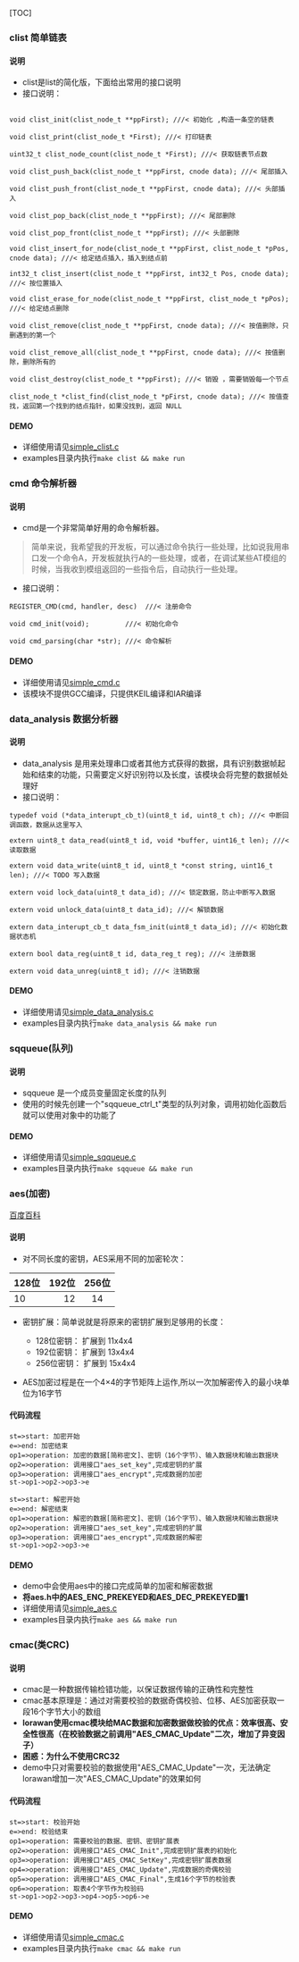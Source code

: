 [TOC]


### clist 简单链表
#### 说明
- clist是list的简化版，下面给出常用的接口说明
- 接口说明：
```code

void clist_init(clist_node_t **ppFirst); ///< 初始化 ,构造一条空的链表

void clist_print(clist_node_t *First); ///< 打印链表

uint32_t clist_node_count(clist_node_t *First); ///< 获取链表节点数

void clist_push_back(clist_node_t **ppFirst, cnode data); ///< 尾部插入

void clist_push_front(clist_node_t **ppFirst, cnode data); ///< 头部插入

void clist_pop_back(clist_node_t **ppFirst); ///< 尾部删除

void clist_pop_front(clist_node_t **ppFirst); ///< 头部删除

void clist_insert_for_node(clist_node_t **ppFirst, clist_node_t *pPos, cnode data); ///< 给定结点插入，插入到结点前

int32_t clist_insert(clist_node_t **ppFirst, int32_t Pos, cnode data); ///< 按位置插入

void clist_erase_for_node(clist_node_t **ppFirst, clist_node_t *pPos); ///< 给定结点删除

void clist_remove(clist_node_t **ppFirst, cnode data); ///< 按值删除，只删遇到的第一个

void clist_remove_all(clist_node_t **ppFirst, cnode data); ///< 按值删除，删除所有的

void clist_destroy(clist_node_t **ppFirst); ///< 销毁 ，需要销毁每一个节点

clist_node_t *clist_find(clist_node_t *pFirst, cnode data); ///< 按值查找，返回第一个找到的结点指针，如果没找到，返回 NULL

```
#### DEMO
- 详细使用请见<a href="examples/simple_clist.c" target="_blank">simple_clist.c</a>
- examples目录内执行```make clist && make run```


### cmd 命令解析器
#### 说明
- cmd是一个非常简单好用的命令解析器。
> 简单来说，我希望我的开发板，可以通过命令执行一些处理，比如说我用串口发一个命令A，开发板就执行A的一些处理，或者，在调试某些AT模组的时候，当我收到模组返回的一些指令后，自动执行一些处理。
- 接口说明：
```code
REGISTER_CMD(cmd, handler, desc)  ///< 注册命令

void cmd_init(void);         ///< 初始化命令

void cmd_parsing(char *str); ///< 命令解析
```

#### DEMO
- 详细使用请见<a href="examples/simple_cmd.c" target="_blank">simple_cmd.c</a>
- 该模块不提供GCC编译，只提供KEIL编译和IAR编译



### data_analysis 数据分析器
#### 说明
- data_analysis 是用来处理串口或者其他方式获得的数据，具有识别数据帧起始和结束的功能，只需要定义好识别符以及长度，该模块会将完整的数据帧处理好
- 接口说明：
```code
typedef void (*data_interupt_cb_t)(uint8_t id, uint8_t ch); ///< 中断回调函数，数据从这里写入

extern uint8_t data_read(uint8_t id, void *buffer, uint16_t len); ///< 读取数据

extern void data_write(uint8_t id, uint8_t *const string, uint16_t len); ///< TODO 写入数据

extern void lock_data(uint8_t data_id); ///< 锁定数据，防止中断写入数据

extern void unlock_data(uint8_t data_id); ///< 解锁数据

extern data_interupt_cb_t data_fsm_init(uint8_t data_id); ///< 初始化数据状态机

extern bool data_reg(uint8_t id, data_reg_t reg); ///< 注册数据

extern void data_unreg(uint8_t id); ///< 注销数据
```
#### DEMO
- 详细使用请见<a href="examples/simple_data_analysis.c" target="_blank">simple_data_analysis.c</a>
- examples目录内执行```make data_analysis && make run```


### sqqueue(队列)
#### 说明
- sqqueue 是一个成员变量固定长度的队列
- 使用的时候先创建一个"sqqueue_ctrl_t"类型的队列对象，调用初始化函数后就可以使用对象中的功能了

#### DEMO
- 详细使用请见<a href="examples/simple_sqqueue.c" target="_blank">simple_sqqueue.c</a>
- examples目录内执行```make sqqueue && make run```


### aes(加密)
<a href="http://baike.baidu.com/link?url=WnbPeKCwba_BGRIBls-MNxyghGRrAI3Ubu4bntdlnjqHKzOjEl5a3-w-E-XF0Mi-A8dEaFpC31ofGw-GOaC_ea" target="_blank">百度百科</a>

#### 说明

- 对不同长度的密钥，AES采用不同的加密轮次：

|  128位        | 192位        | 256位      |
| ------------- | -----------: | :--------: |
| 10            | 12           | 14         |

- 密钥扩展：简单说就是将原来的密钥扩展到足够用的长度：

    - 128位密钥： 扩展到 11x4x4
    - 192位密钥： 扩展到 13x4x4
    - 256位密钥： 扩展到 15x4x4

- AES加密过程是在一个4×4的字节矩阵上运作,所以一次加解密传入的最小块单位为16字节


#### 代码流程

```flow
st=>start: 加密开始
e=>end: 加密结束
op1=>operation: 加密的数据[简称密文]、密钥（16个字节）、输入数据块和输出数据块
op2=>operation: 调用接口"aes_set_key",完成密钥的扩展
op3=>operation: 调用接口"aes_encrypt",完成数据的加密
st->op1->op2->op3->e
```
```flow
st=>start: 解密开始
e=>end: 解密结束
op1=>operation: 解密的数据[简称密文]、密钥（16个字节）、输入数据块和输出数据块
op2=>operation: 调用接口"aes_set_key",完成密钥的扩展
op3=>operation: 调用接口"aes_encrypt",完成数据的解密
st->op1->op2->op3->e
```
#### DEMO
- demo中会使用aes中的接口完成简单的加密和解密数据
- **将aes.h中的AES_ENC_PREKEYED和AES_DEC_PREKEYED置1**
- 详细使用请见<a href="../../apps/simple_aes.c" target="_blank">simple_aes.c</a>
- examples目录内执行```make aes && make run```

### cmac(类CRC)
#### 说明

- cmac是一种数据传输检错功能，以保证数据传输的正确性和完整性
- cmac基本原理是：通过对需要校验的数据奇偶校验、位移、AES加密获取一段16个字节大小的数组
- **lorawan使用cmac模块给MAC数据和加密数据做校验的优点：效率很高、安全性很高（在校验数据之前调用"AES_CMAC_Update"二次，增加了异变因子）**
- **困惑：为什么不使用CRC32**
- demo中只对需要校验的数据使用"AES_CMAC_Update"一次，无法确定lorawan增加一次"AES_CMAC_Update"的效果如何


#### 代码流程

```flow
st=>start: 校验开始
e=>end: 校验结束
op1=>operation: 需要校验的数据、密钥、密钥扩展表
op2=>operation: 调用接口"AES_CMAC_Init",完成密钥扩展表的初始化
op3=>operation: 调用接口"AES_CMAC_SetKey",完成密钥扩展表数据
op4=>operation: 调用接口"AES_CMAC_Update",完成数据的奇偶校验
op5=>operation: 调用接口"AES_CMAC_Final",生成16个字节的校验表
op6=>operation: 取表4个字节作为校验码
st->op1->op2->op3->op4->op5->op6->e
```

#### DEMO
- 详细使用请见<a href="../../apps/simple_cmac.c" target="_blank">simple_cmac.c</a>
- examples目录内执行```make cmac && make run```
